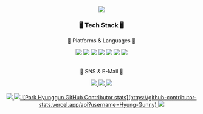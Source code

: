 <div align=center>
        <img src="https://capsule-render.vercel.app/api?type=transparent&text=[Hyung%20gun%20Github]&animation=twinkling&fontSize=90&fontColor=d6ace5" />

</div>
<div align=center>
        <h3>🖥️ Tech Stack 🖥️</h3>
        <p>📖 Platforms & Languages 📖</p>
</div>
<div align="center">
        <img src="https://img.shields.io/badge/Java-007396?style=flat&logo=Conda-Forge&logoColor=white" />
        <img src="https://img.shields.io/badge/C++-00599C?style=flat&logo=cplusplus&logoColor=white" />
        <img src="https://img.shields.io/badge/C-A8B9CC?style=flat&logo=c&logoColor=white" />
        <img src="https://img.shields.io/badge/Python-3776AB?style=flat&logo=Python&logoColor=white" />
        <img src="https://img.shields.io/badge/Docker-2496ED?style=flat&logo=Docker&logoColor=white" />
        <img src="https://img.shields.io/badge/SpringBoot-6DB33F?style=flat&logo=Springboot&logoColor=white" />
        <th><img src="https://img.shields.io/badge/React-61DAFB?style=flat&logo=React&logoColor=white" /><th/>
</div>
<br>
<div align=center>
        <p>🪪 SNS & E-Mail 🪪</p>
</div>
<div align=center>
        <a href="mailto::podot3059@naver.com">
                <img src="https://img.shields.io/badge/Mail-30B980?style=flat&logo=Gmail&logoColor=white" />
        </a>
        <a href="https://www.instagram.com/h__gun__/">
                <img src="https://img.shields.io/badge/Instagram-E4405F?style=flat&logo=instagram&logoColor=white" />
        </a>
        <a href="https://hyung-gunny.tistory.com/">
                <img src="https://img.shields.io/badge/Tistroy-000000?style=flat&logo=tistory&logoColor=white" />

</div>
<div align=center>
        <br>
<img src="https://github-readme-stats.vercel.app/api/top-langs/?username=Hyung-Gunny&layout=compact">
<img src="https://github-readme-stats.vercel.app/api?username=Hyung-Gunny&show_icons=true">
![Park Hyunggun GitHub Contributor stats](https://github-contributor-stats.vercel.app/api?username=Hyung-Gunny)

<img src="https://github.com/HoonC-corgi/Hyung-Gunny/blob/output/github-contribution-grid-snake.svg"/>


